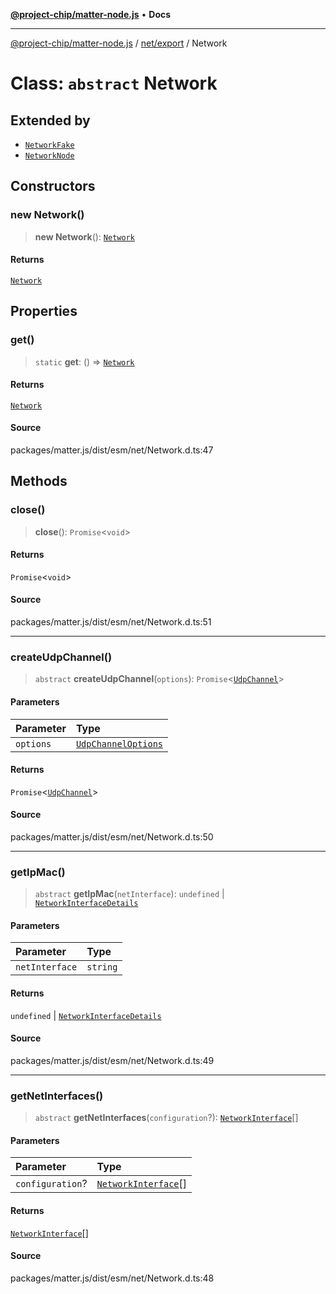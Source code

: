[**@project-chip/matter-node.js**](../../../README.md) • **Docs**

***

[@project-chip/matter-node.js](../../../modules.md) / [net/export](../README.md) / Network

# Class: `abstract` Network

## Extended by

- [`NetworkFake`](NetworkFake.md)
- [`NetworkNode`](NetworkNode.md)

## Constructors

### new Network()

> **new Network**(): [`Network`](Network.md)

#### Returns

[`Network`](Network.md)

## Properties

### get()

> `static` **get**: () => [`Network`](Network.md)

#### Returns

[`Network`](Network.md)

#### Source

packages/matter.js/dist/esm/net/Network.d.ts:47

## Methods

### close()

> **close**(): `Promise`\<`void`\>

#### Returns

`Promise`\<`void`\>

#### Source

packages/matter.js/dist/esm/net/Network.d.ts:51

***

### createUdpChannel()

> `abstract` **createUdpChannel**(`options`): `Promise`\<[`UdpChannel`](../interfaces/UdpChannel.md)\>

#### Parameters

| Parameter | Type |
| :------ | :------ |
| `options` | [`UdpChannelOptions`](../interfaces/UdpChannelOptions.md) |

#### Returns

`Promise`\<[`UdpChannel`](../interfaces/UdpChannel.md)\>

#### Source

packages/matter.js/dist/esm/net/Network.d.ts:50

***

### getIpMac()

> `abstract` **getIpMac**(`netInterface`): `undefined` \| [`NetworkInterfaceDetails`](../README.md#networkinterfacedetails)

#### Parameters

| Parameter | Type |
| :------ | :------ |
| `netInterface` | `string` |

#### Returns

`undefined` \| [`NetworkInterfaceDetails`](../README.md#networkinterfacedetails)

#### Source

packages/matter.js/dist/esm/net/Network.d.ts:49

***

### getNetInterfaces()

> `abstract` **getNetInterfaces**(`configuration`?): [`NetworkInterface`](../README.md#networkinterface)[]

#### Parameters

| Parameter | Type |
| :------ | :------ |
| `configuration`? | [`NetworkInterface`](../README.md#networkinterface)[] |

#### Returns

[`NetworkInterface`](../README.md#networkinterface)[]

#### Source

packages/matter.js/dist/esm/net/Network.d.ts:48
